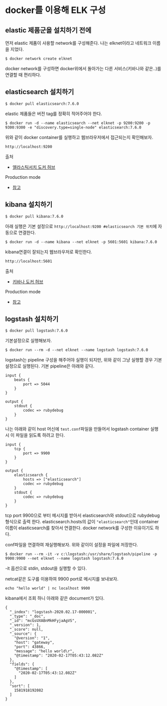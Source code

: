 # docker를 이용해 ELK 구성

## elastic 제품군을 설치하기 전에

먼저 elastic 제품이 사용할 network를 구성해준다. 나는 elknet이라고 네트워크 이름을 지었다.

```
$ docker network create elknet
```

docker network를 구성하면 docker위에서 돌아가는 다른 서비스(키바나와 같은..)를 연결할 때 편리하다. 

## elasticsearch 설치하기

```
$ docker pull elasticsearch:7.6.0
```

elastic 제품들은 버전 tag를 정확히 적어주어야 한다. 

```
$ docker run -d --name elasticsearch --net elknet -p 9200:9200 -p 9300:9300 -e "discovery.type=single-node" elasticsearch:7.6.0
```

위와 같이 docker container를 실행하고 웹브라우저에서 접근되는지 확인해보자.

```
http://localhost:9200
```

출처
* [엘라스틱서치 도커 허브](https://hub.docker.com/_/elasticsearch)

Production mode
* [참고](https://www.elastic.co/guide/en/elasticsearch/reference/7.5/docker.html)

## kibana 설치하기

```
$ docker pull kibana:7.6.0
```

아래 실행은 기본 설정으로 `http://localhost:9200 #elasticsearch 기본 위치`에 자동으로 연결한다.

```
$ docker run -d --name kibana --net elknet -p 5601:5601 kibana:7.6.0
```

kibana연결이 잘되는지 웹브라우저로 확인한다.

```
http://localhost:5601
```

출처
* [키바나 도커 허브](https://hub.docker.com/_/kibana)

Production mode
* [참고](https://www.elastic.co/guide/en/kibana/current/docker.html)

## logstash 설치하기

```
$ docker pull logstash:7.6.0
```

기본설정으로 실행해보자.

```
$ docker run --rm -d --net elknet --name logstash logstash:7.6.0
```

logstash는 pipeline 구성을 해주어야 실행이 되지만, 위와 같이 그냥 실행할 경우 기본 설정으로 실행된다. 기본 pipeline은 아래와 같다.

```
input {
    beats {
        port => 5044
    }
}

output {
    stdout {
        codec => rubydebug
    }
}
```

나는 아래와 같이 host 머신에 `test.conf`파일을 만들어서 logstash container 실행 시 이 파일을 읽도록 하려고 한다.

```
input {
    tcp {
        port => 9900
    }
}

output {
    elasticsearch {
        hosts => ["elasticsearch"]
        codec => rubydebug
    }
    stdout {
        codec => rubydebug
    }
}
```

tcp port 9900으로 부터 메시지를 받아서 elasticsearch와 stdout으로 rubydebug 형식으로 출력 한다. elasticsearch.hosts의 값이 `"elasticsearch"`인데 container 이름이 elasticsearch를 찾아서 연결한다. docker network를 구성한 이유이기도 하다.

conf파일을 연결하여 재실행해보자. 위와 같이이 설정을 파일에 저장한다.

```
$ docker run --rm -it -v c:\logstash:/usr/share/logstash/pipeline -p 9900:9900 --net elknet --name logstash logstash:7.6.0
```

-it 옵션으로 stdin, stdout을 실행할 수 있다.

netcat같은 도구를 이용하여 9900 port로 메시지를 보내보자.

```
echo "hello world" | nc localhost 9900
```

kibana에서 조회 하니 아래와 같은 document가 있다.

```
{
  "_index": "logstash-2020.02.17-000001",
  "_type": "_doc",
  "_id": "mcGsUXABnMkHFyjaAgVS",
  "_version": 1,
  "_score": null,
  "_source": {
    "@version": "1",
    "host": "gateway",
    "port": 43866,
    "message": "hello world\r",
    "@timestamp": "2020-02-17T05:43:12.082Z"
  },
  "fields": {
    "@timestamp": [
      "2020-02-17T05:43:12.082Z"
    ]
  },
  "sort": [
    1581918192082
  ]
}
```

